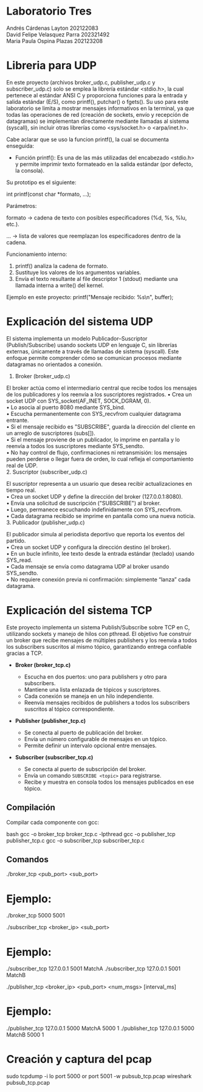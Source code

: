 # Laboratorio Tres
Andrés Cárdenas Layton 202122083  
David Felipe Velasquez Parra 202321492  
Maria Paula Ospina Plazas 202123208  


# Libreria para UDP

En este proyecto (archivos broker_udp.c, publisher_udp.c y subscriber_udp.c) solo se emplea la librería estándar <stdio.h>, la cual pertenece al estándar ANSI C y proporciona funciones para la entrada y salida estándar (E/S), como printf(), putchar() o fgets().
Su uso para este laboratorio se limita a mostrar mensajes informativos en la terminal, ya que todas las operaciones de red (creación de sockets, envío y recepción de datagramas) se implementan directamente mediante llamadas al sistema (syscall), sin incluir otras librerías como <sys/socket.h> o <arpa/inet.h>.

Cabe aclarar que se uso la funcion printf(), la cual se documenta enseguida:

- Función printf(): Es una de las más utilizadas del encabezado <stdio.h> y permite imprimir texto formateado en la salida estándar (por defecto, la consola).

Su prototipo es el siguiente:

int printf(const char *formato, ...);

Parámetros:

formato → cadena de texto con posibles especificadores (%d, %s, %lu, etc.).

... → lista de valores que reemplazan los especificadores dentro de la cadena.

Funcionamiento interno:

1. printf() analiza la cadena de formato.
2. Sustituye los valores de los argumentos variables.
3. Envía el texto resultante al file descriptor 1 (stdout) mediante una llamada interna a write() del kernel.

Ejemplo en este proyecto:
printf("Mensaje recibido: %s\n", buffer);

# Explicación del sistema UDP

El sistema implementa un modelo Publicador–Suscriptor (Publish/Subscribe) usando sockets UDP en lenguaje C, sin librerías externas, únicamente a través de llamadas de sistema (syscall). Este enfoque permite comprender cómo se comunican procesos mediante datagramas no orientados a conexión.

1. Broker (broker_udp.c)

El broker actúa como el intermediario central que recibe todos los mensajes de los publicadores y los reenvía a los suscriptores registrados.
	•	Crea un socket UDP con SYS_socket(AF_INET, SOCK_DGRAM, 0).  
	•	Lo asocia al puerto 8080 mediante SYS_bind.  
	•	Escucha permanentemente con SYS_recvfrom cualquier datagrama entrante.  
	•	Si el mensaje recibido es "SUBSCRIBE", guarda la dirección del cliente en un arreglo de suscriptores (subs[]).  
	•	Si el mensaje proviene de un publicador, lo imprime en pantalla y lo reenvía a todos los suscriptores mediante SYS_sendto.  
	•	No hay control de flujo, confirmaciones ni retransmisión: los mensajes pueden perderse o llegar fuera de orden, lo cual refleja el comportamiento real de UDP.  
2. Suscriptor (subscriber_udp.c)

El suscriptor representa a un usuario que desea recibir actualizaciones en tiempo real.  
	•	Crea un socket UDP y define la dirección del broker (127.0.0.1:8080).  
	•	Envía una solicitud de suscripción ("SUBSCRIBE") al broker.  
	•	Luego, permanece escuchando indefinidamente con SYS_recvfrom.  
	•	Cada datagrama recibido se imprime en pantalla como una nueva noticia.  
3. Publicador (publisher_udp.c)

El publicador simula al periodista deportivo que reporta los eventos del partido.  
	•	Crea un socket UDP y configura la dirección destino (el broker).  
	•	En un bucle infinito, lee texto desde la entrada estándar (teclado) usando SYS_read.  
	•	Cada mensaje se envía como datagrama UDP al broker usando SYS_sendto.  
	•	No requiere conexión previa ni confirmación: simplemente “lanza” cada datagrama.  

# Explicación del sistema TCP

Este proyecto implementa un sistema Publish/Subscribe sobre TCP en C, utilizando sockets y manejo de hilos con pthread. El objetivo fue construir un broker que recibe mensajes de múltiples publishers y los reenvía a todos los subscribers suscritos al mismo tópico, garantizando entrega confiable gracias a TCP.

- **Broker (broker_tcp.c)** 
  - Escucha en dos puertos: uno para publishers y otro para subscribers.  
  - Mantiene una lista enlazada de tópicos y suscriptores.  
  - Cada conexión se maneja en un hilo independiente.  
  - Reenvía mensajes recibidos de publishers a todos los subscribers suscritos al tópico correspondiente.  

- **Publisher (publisher_tcp.c)**  
  - Se conecta al puerto de publicación del broker.  
  - Envía un número configurable de mensajes en un tópico.  
  - Permite definir un intervalo opcional entre mensajes.  

- **Subscriber (subscriber_tcp.c)**  
  - Se conecta al puerto de subscripción del broker.  
  - Envía un comando `SUBSCRIBE <topic>` para registrarse.  
  - Recibe y muestra en consola todos los mensajes publicados en ese tópico.  

## Compilación

Compilar cada componente con gcc:

bash
gcc -o broker_tcp broker_tcp.c -lpthread
gcc -o publisher_tcp publisher_tcp.c
gcc -o subscriber_tcp subscriber_tcp.c

## Comandos

./broker_tcp <pub_port> <sub_port>
# Ejemplo:
./broker_tcp 5000 5001

./subscriber_tcp <broker_ip> <sub_port> <topic>
# Ejemplo:
./subscriber_tcp 127.0.0.1 5001 MatchA
./subscriber_tcp 127.0.0.1 5001 MatchB

./publisher_tcp <broker_ip> <pub_port> <topic> <num_msgs> [interval_ms]
# Ejemplo:
./publisher_tcp 127.0.0.1 5000 MatchA 5000 1
./publisher_tcp 127.0.0.1 5000 MatchB 5000 1

# Creación y captura del pcap
sudo tcpdump -i lo port 5000 or port 5001 -w pubsub_tcp.pcap
wireshark pubsub_tcp.pcap
